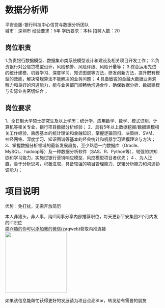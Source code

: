 # 数据分析师
平安金服-银行科技中心信贷与数据分析团队  
城市：深圳市 经验要求：5年 学历要求：本科  招聘人数：20

## 岗位职责
1.负责银行数据模型、数据集市类系统模型设计和建设及相关项目开发工作；
   2.负责银行对公信贷模型设计，风险预警、风险评级、风险计量等；
   3.综合运用先进的统计建模、机器学习、深度学习、知识图谱等方法，研发创新方法，提升既有模型的效能，解决常规算法不能解决的业务问题；
   4.具备敏锐的金融大数据业务洞察力和良好的沟通能力，能与业务部门顺畅地沟通合作，确保数据分析、数据建模与实际业务密切结合；

## 岗位要求
1、全日制大学硕士研究生及以上学历；统计学、应用数学、数学、模式识别、计算机等相关专业，银行项目数据分析经验；
   2、具有5年以上数据挖掘/数据建模相关工作经验，熟悉基本的统计理论和金融知识，掌握逻辑回归、决策树、SVM、神经网络、深度学习、知识图谱等基本的经典统计和机器学习建模理论与方法；
   3、掌握数据分析领域的最新发展趋势，至少熟悉一门数据库（Oracle、MySQL、hadoop等）及一种数据分析软件（SAS、R、Python等），较强的求知欲和学习能力，实施过银行营销响应模型、风控模型项目者优先；
   4 、为人正直，善于分析思考，积极进取，具备较强的项目管理能力、逻辑分析能力和沟通协调能力；

# 项目说明

优势：免打扰，无需开放简历

本人非猎头，非人事，纯IT同事分享内部推荐职位，每天更新平安集团2个月内发的IT职位  
感兴趣的你可以添加我的微信(zaqweb)获取内推连接  
<img src="https://github.com/zaqweb/PA-IT-JOBS/blob/master/WechatICode.jpeg"  height="200" width="200">

如果该信息能帮忙获得更好的发展请为项目点亮Star，转发给有需要的朋友




